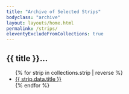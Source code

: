 ```yaml
---
title: "Archive of Selected Strips"
bodyclass: "archive"
layout: layouts/home.html
permalink: /strips/
eleventyExcludeFromCollections: true
---
```


## {{ title }}&hellip;

<ul>
    {% for strip in collections.strip | reverse %}
        <li><a href="{{ strip.url | url }}" title="Originally published on: {{ strip.date.toDateString() }}">{{ strip.data.title }}</a></li>
    {% endfor %}
</ul>
